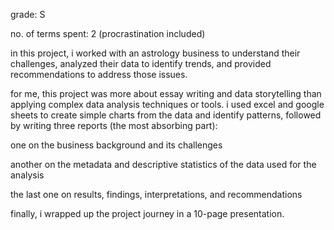 grade: S

no. of terms spent: 2 (procrastination included)

in this project, i worked with an astrology business to understand their challenges, analyzed their data to identify trends, and provided recommendations to address those issues.

for me, this project was more about essay writing and data storytelling than applying complex data analysis techniques or tools. i used excel and google sheets to create simple charts from the data and identify patterns, followed by writing three reports (the most absorbing part):

one on the business background and its challenges

another on the metadata and descriptive statistics of the data used for the analysis

the last one on results, findings, interpretations, and recommendations

finally, i wrapped up the project journey in a 10-page presentation.
